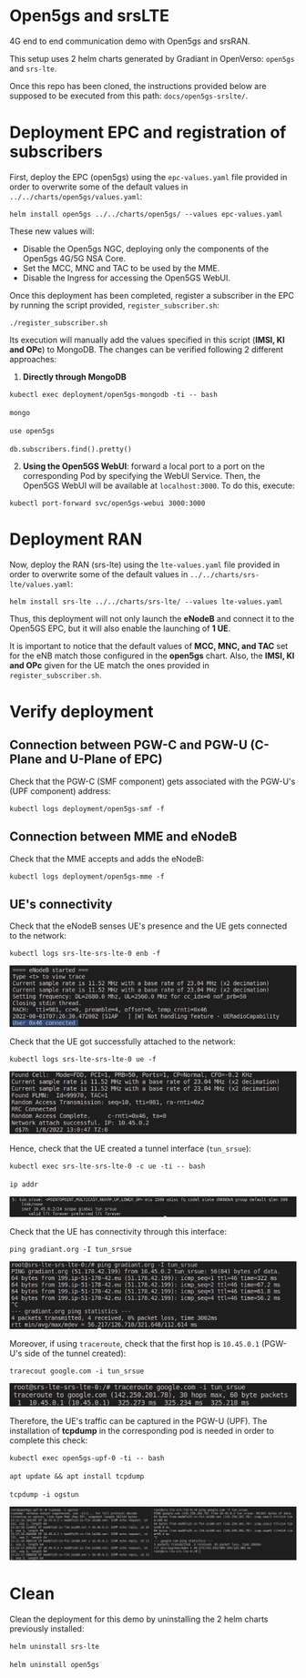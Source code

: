 # Open5gs and srsLTE 

4G end to end communication demo with Open5gs and srsRAN.

This setup uses 2 helm charts generated by Gradiant in OpenVerso: `open5gs` and `srs-lte`.

Once this repo has been cloned, the instructions provided below are supposed to be executed from this path: `docs/open5gs-srslte/`.

# Deployment EPC and registration of subscribers

First, deploy the EPC (open5gs) using the `epc-values.yaml` file provided in order to overwrite some of the default values in `../../charts/open5gs/values.yaml`:

```
helm install open5gs ../../charts/open5gs/ --values epc-values.yaml
```

These new values will:

- Disable the Open5gs NGC, deploying only the components of the Open5gs 4G/5G NSA Core.
- Set the MCC, MNC and TAC to be used by the MME.
- Disable the Ingress for accessing the Open5GS WebUI. 

Once this deployment has been completed, register a subscriber in the EPC by running the script provided, `register_subscriber.sh`:

```
./register_subscriber.sh
```
Its execution will manually add the values specified in this script (**IMSI, KI and OPc**) to MongoDB. The changes can be verified following 2 different approaches:

1. **Directly through MongoDB**

```
kubectl exec deployment/open5gs-mongodb -ti -- bash

mongo

use open5gs

db.subscribers.find().pretty()
```
2. **Using the Open5GS WebUI**: forward a local port to a port on the corresponding Pod by specifying the WebUI Service. Then, the Open5GS WebUI will be available at `localhost:3000`. To do this, execute:
```
kubectl port-forward svc/open5gs-webui 3000:3000
```


# Deployment RAN

Now, deploy the RAN (srs-lte) using the `lte-values.yaml` file provided in order to overwrite some of the default values in `../../charts/srs-lte/values.yaml`:

```
helm install srs-lte ../../charts/srs-lte/ --values lte-values.yaml
```

Thus, this deployment will not only launch the **eNodeB** and connect it to the Open5GS EPC, but it will also enable the launching of **1 UE**.

It is important to notice that the default values of **MCC, MNC, and TAC** set for the eNB match those configured in the **open5gs** chart. Also, the **IMSI, KI and OPc** given for the UE match the ones provided in `register_subscriber.sh`.


# Verify deployment

## Connection between PGW-C and PGW-U (C-Plane and U-Plane of EPC)

Check that the PGW-C (SMF component) gets associated with the PGW-U's (UPF component) address:
```
kubectl logs deployment/open5gs-smf -f
```

## Connection between MME and eNodeB

Check that the MME accepts and adds the eNodeB:
```
kubectl logs deployment/open5gs-mme -f
```

## UE's connectivity

Check that the eNodeB senses UE's presence and the UE gets connected to the network:
```
kubectl logs srs-lte-srs-lte-0 enb -f
```
![alt text](./screenshots/enb_ue_connected.png "UE connected to eNodeB")

Check that the UE got successfully attached to the network:
 ```
kubectl logs srs-lte-srs-lte-0 ue -f
```
![alt text](./screenshots/ue_attached.png "UE attached to network")

Hence, check that the UE created a tunnel interface (`tun_srsue`):
```
kubectl exec srs-lte-srs-lte-0 -c ue -ti -- bash

ip addr
```

![alt text](./screenshots/tun_interface_ue.png "UE's tunnel interface")

Check that the UE has connectivity through this interface:
```
ping gradiant.org -I tun_srsue
```
![alt text](./screenshots/ping_ue.png "UEs connectivity")

Moreover, if using `traceroute`, check that the first hop is `10.45.0.1` (PGW-U's side of the tunnel created):
```
trarecout google.com -i tun_srsue
```
![alt text](./screenshots/traceroute_ue.png "UEs connectivity")

Therefore, the UE's traffic can be captured in the PGW-U (UPF). The installation of **tcpdump** in the corresponding pod is needed in order to complete this check:
```
kubectl exec open5gs-upf-0 -ti -- bash

apt update && apt install tcpdump

tcpdump -i ogstun
```
![alt text](./screenshots/tcpdump.png "Capturing traffic in the PGW-U")

# Clean
Clean the deployment for this demo by uninstalling the 2 helm charts previously installed:
```
helm uninstall srs-lte

helm uninstall open5gs
```